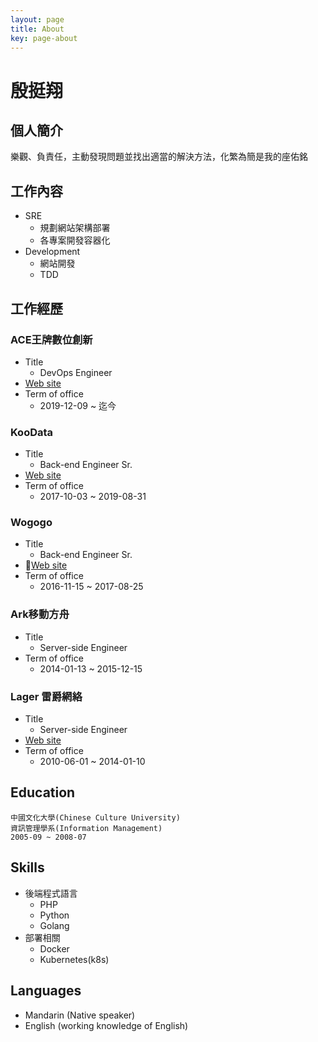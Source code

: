```yaml
---
layout: page
title: About
key: page-about
---
```

# 殷挺翔


## 個人簡介
樂觀、負責任，主動發現問題並找出適當的解決方法，化繁為簡是我的座佑銘

## 工作內容
- SRE
    - 規劃網站架構部署
    - 各專案開發容器化
- Development
    - 網站開發
    - TDD

## 工作經歷
### ACE王牌數位創新
- Title
    - DevOps Engineer
- [Web site](https://ace.io/)
- Term of office
    - 2019-12-09 ~ 迄今

### KooData
- Title
    - Back-end Engineer Sr.
- [Web site](https://www.koodata.com.tw/)
- Term of office
    - 2017-10-03 ~ 2019-08-31

### Wogogo
- Title
    - Back-end Engineer Sr.
- [Web site](https://www.wogogo.com/)
- Term of office
    - 2016-11-15 ~ 2017-08-25

### Ark移動方舟
- Title
    - Server-side Engineer
- Term of office
    - 2014-01-13 ~ 2015-12-15

### Lager 雷爵網絡
- Title
    - Server-side Engineer
- [Web site](http://mo.lager.com.tw/)
- Term of office
    - 2010-06-01 ~ 2014-01-10

## Education
    中國文化大學(Chinese Culture University)
    資訊管理學系(Information Management)
    2005-09 ~ 2008-07

## Skills
- 後端程式語言
    - PHP
    - Python
    - Golang
- 部署相關
    - Docker 
    - Kubernetes(k8s)

## Languages
* Mandarin (Native speaker)
* English (working knowledge of English)





